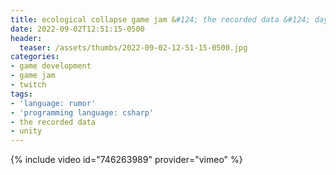```yaml
---
title: ecological collapse game jam &#124; the recorded data &#124; day 1
date: 2022-09-02T12:51:15-0500
header:
  teaser: /assets/thumbs/2022-09-02-12-51-15-0500.jpg
categories:
- game development
- game jam
- twitch
tags:
- 'language: rumor'
- 'programming language: csharp'
- the recorded data
- unity
---
```

{% include video id="746263989" provider="vimeo" %}
